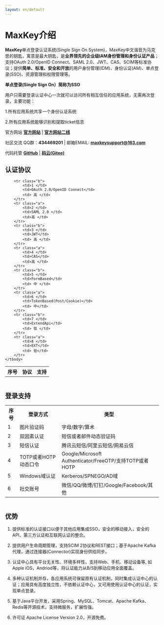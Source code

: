 ```yaml
---
layout: en/default
---
```

<h1>MaxKey介绍</h1>
<b>MaxKey</b>单点登录认证系统(Single Sign On System)，MaxKey中文谐音为马克思的钥匙，寓意是最大钥匙，是<b>业界领先的企业级IAM身份管理和身份认证产品</b>；支持OAuth 2.0/OpenID Connect、SAML 2.0、JWT、CAS、SCIM等标准协议；提供<b>简单、标准、安全和开放</b>的用户身份管理(IDM)、身份认证(AM)、单点登录(SSO)、资源管理和权限管理等。

**单点登录(Single Sign On）**简称为**SSO**

用户只需要登录认证中心一次就可以访问所有相互信任的应用系统，无需再次登录，主要功能：
  
1.所有应用系统共享一个身份认证系统

2.所有应用系统能够识别和提取ticket信息


官方网站  <a href="https://www.maxkey.top" target="_blank"><b>官方网站</b></a> |  <a href="https://maxkeytop.gitee.io" target="_blank"><b>官方网站二线</b></a>
<br/>

社区交流  QQ群：<b>434469201</b> | 邮箱EMAIL: <b>maxkeysupport@163.com</b>
<br/>

代码托管 <a href="https://github.com/MaxKeyTop/MaxKey" target="_blank"><b>GitHub</b></a> | <a href="https://gitee.com/maxkeytop/MaxKey" target="_blank"><b>码云(Gitee)</b></a>
<br/>
  
<h2>认证协议</h2>

<table border="0" class="table table-striped table-bordered ">
	<tbody>
		<tr class="a">
			<th>序号</th>
			<th>协议</th>
			<th>支持</th>
		</tr>
				
		<tr class="b">
			<td>1 </td>
			<td>OAuth 2.0/OpenID Connect</td>
			<td> 高 </td>
		</tr>
		<tr class="a">
			<td>2 </td>
			<td>SAML 2.0 </td>
			<td>高 </td>
		</tr>  
		<tr class="b">
			<td>3 </td>
			<td>JWT</td>
			<td> 高 </td>
		</tr>
		<tr class="a">
			<td>4 </td>
			<td>CAS</td>
			<td>高 </td>
		</tr>  
		<tr class="b">
			<td>5 </td>
			<td>FormBased</td>
			<td> 中 </td>
		</tr>
		<tr class="a">
			<td>6 </td>
			<td>TokenBased(Post/Cookie)</td>
			<td> 中</td>
		</tr>  
		<tr class="b">
			<td>7 </td>
			<td>ExtendApi</td>
			<td> 低 </td>
		</tr>
		<tr class="a">
			<td>8 </td>
			<td>EXT</td>
			<td> 低</td>
		</tr>  
	</tbody>
</table>
<img src="{{ "/static/images/authz.png" | prepend: site.baseurl }}?{{ site.time | date: "%Y%m%d%H%M" }}"  alt=""/>

<h2>登录支持</h2>

<table border="0" class="table table-striped table-bordered ">
	<tbody>
		<tr class="a">
			<th>序号</th>
			<th>登录方式</th>
			<th>类型</th>
		</tr>
		<tr class="b">
			<td>1 </td>
			<td>图片验证码</td>
			<td>字母/数字/算术</td>
		</tr>
		<tr class="a">
			<td>2 </td>
			<td>双因素认证 </td>
			<td>短信或者邮件动态验证码</td>
		</tr>  
		<tr class="b">
			<td>3 </td>
			<td>短信认证</td>
			<td>腾讯云短信/阿里云短信/网易云信 </td>
		</tr> 
		<tr class="a">
			<td>4 </td>
			<td>TOTP或者HOTP动态口令</td>
			<td>Google/Microsoft Authenticator/FreeOTP/支持TOTP或者HOTP</td>
		</tr>
		<tr class="b">
			<td>5 </td>
			<td>Windows域认证</td>
			<td>Kerberos/SPNEGO/AD域</td>
		</tr>  
		<tr class="a">
			<td>6 </td>
			<td>社交账号</td>
			<td>微信/QQ/微博/钉钉/Google/Facebook/其他</td>
		</tr>
	</tbody>
</table>
<img src="{{ "/static/images/authn.png" | prepend: site.baseurl }}?{{ site.time | date: "%Y%m%d%H%M" }}"  alt=""/>

<h2>优势</h2>

1. 提供标准的认证接口以便于其他应用集成SSO，安全的移动接入，安全的API、第三方认证和互联网认证的整合。

2. 提供用户生命周期管理，支持SCIM 2协议和REST接口；基于Apache Kafka代理，通过连接器(Connector)实现身份供给同步。

3. 认证中心具有平台无关性、环境多样性，支持Web、手机、移动设备等, 如Apple iOS，Andriod等，将认证能力从B/S到移动应用全面覆盖。

4. 多种认证机制并存，各应用系统可保留原有认证机制，同时集成认证中心的认证；应用具有高度独立性，不依赖认证中心，又可用使用认证中心的认证，实现单点登录。

5. 基于Java平台开发，采用Spring、MySQL、Tomcat、Apache Kafka、Redis等开源技术，支持微服务，扩展性强。  

6. 许可证 Apache License Version 2.0，开源免费。 

